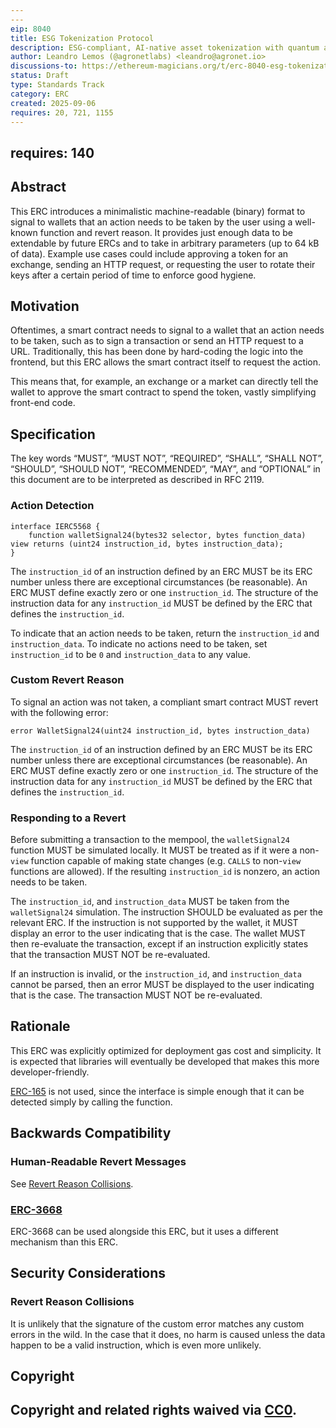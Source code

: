 ```yaml
---
---
eip: 8040
title: ESG Tokenization Protocol
description: ESG-compliant, AI-native asset tokenization with quantum auditability and lifecycle integrity.
author: Leandro Lemos (@agronetlabs) <leandro@agronet.io>
discussions-to: https://ethereum-magicians.org/t/erc-8040-esg-tokenization-protocol/25846
status: Draft
type: Standards Track
category: ERC
created: 2025-09-06
requires: 20, 721, 1155
---
```

requires: 140
---

## Abstract

This ERC introduces a minimalistic machine-readable (binary) format to signal to wallets that an action needs to be taken by the user using a well-known function and revert reason. It provides just enough data to be extendable by future ERCs and to take in arbitrary parameters (up to 64 kB of data). Example use cases could include approving a token for an exchange, sending an HTTP request, or requesting the user to rotate their keys after a certain period of time to enforce good hygiene.

## Motivation

Oftentimes, a smart contract needs to signal to a wallet that an action needs to be taken, such as to sign a transaction or send an HTTP request to a URL. Traditionally, this has been done by hard-coding the logic into the frontend, but this ERC allows the smart contract itself to request the action.

This means that, for example, an exchange or a market can directly tell the wallet to approve the smart contract to spend the token, vastly simplifying front-end code.

## Specification

The key words “MUST”, “MUST NOT”, “REQUIRED”, “SHALL”, “SHALL NOT”, “SHOULD”, “SHOULD NOT”, “RECOMMENDED”, “MAY”, and “OPTIONAL” in this document are to be interpreted as described in RFC 2119.

### Action Detection

```solidity
interface IERC5568 {
    function walletSignal24(bytes32 selector, bytes function_data) view returns (uint24 instruction_id, bytes instruction_data);
}
```

The `instruction_id` of an instruction defined by an ERC MUST be its ERC number unless there are exceptional circumstances (be reasonable). An ERC MUST define exactly zero or one `instruction_id`. The structure of the instruction data for any `instruction_id` MUST be defined by the ERC that defines the `instruction_id`.

To indicate that an action needs to be taken, return the `instruction_id` and `instruction_data`. To indicate no actions need to be taken, set `instruction_id` to be `0` and `instruction_data` to any value.

### Custom Revert Reason

To signal an action was not taken, a compliant smart contract MUST revert with the following error:

```solidity
error WalletSignal24(uint24 instruction_id, bytes instruction_data)
```

The `instruction_id` of an instruction defined by an ERC MUST be its ERC number unless there are exceptional circumstances (be reasonable). An ERC MUST define exactly zero or one `instruction_id`. The structure of the instruction data for any `instruction_id` MUST be defined by the ERC that defines the `instruction_id`.

### Responding to a Revert

Before submitting a transaction to the mempool, the `walletSignal24` function MUST be simulated locally. It MUST be treated as if it were a non-`view` function capable of making state changes (e.g. `CALLS` to non-`view` functions are allowed). If the resulting `instruction_id` is nonzero, an action needs to be taken.

The `instruction_id`, and `instruction_data` MUST be taken from the `walletSignal24` simulation. The instruction SHOULD be evaluated as per the relevant ERC. If the instruction is not supported by the wallet, it MUST display an error to the user indicating that is the case. The wallet MUST then re-evaluate the transaction, except if an instruction explicitly states that the transaction MUST NOT be re-evaluated.

If an instruction is invalid, or the `instruction_id`, and `instruction_data` cannot be parsed, then an error MUST be displayed to the user indicating that is the case. The transaction MUST NOT be re-evaluated.

## Rationale

This ERC was explicitly optimized for deployment gas cost and simplicity. It is expected that libraries will eventually be developed that makes this more developer-friendly.

[ERC-165](./eip-165.md) is not used, since the interface is simple enough that it can be detected simply by calling the function.

## Backwards Compatibility

### Human-Readable Revert Messages

See [Revert Reason Collisions](#revert-reason-collisions).

### [ERC-3668](./eip-3668.md)

ERC-3668 can be used alongside this ERC, but it uses a different mechanism than this ERC.

## Security Considerations

### Revert Reason Collisions

It is unlikely that the signature of the custom error matches any custom errors in the wild. In the case that it does, no harm is caused unless the data happen to be a valid instruction, which is even more unlikely.

## Copyright

Copyright and related rights waived via [CC0](../LICENSE.md).
---
